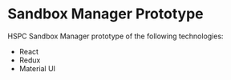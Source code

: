 # Sandbox Manager Prototype #

HSPC Sandbox Manager prototype of the following technologies:

* React
* Redux
* Material UI
